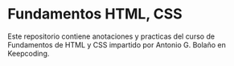 # Fundamentos HTML, CSS

Este repositorio contiene anotaciones y practicas del curso de Fundamentos de HTML y CSS impartido por Antonio G. Bolaño en Keepcoding.
